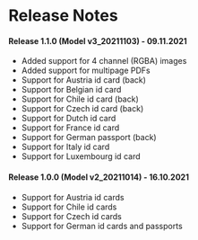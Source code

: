 # Release Notes

#### Release 1.1.0 (Model v3_20211103) - 09.11.2021
- Added support for 4 channel (RGBA) images
- Added support for multipage PDFs
- Support for Austria id card (back)
- Support for Belgian id card
- Support for Chile id card (back)
- Support for Czech id card (back)
- Support for Dutch id card
- Support for France id card
- Support for German passport (back)
- Support for Italy id card
- Support for Luxembourg id card 


#### Release 1.0.0 (Model v2_20211014) - 16.10.2021
- Support for Austria id cards
- Support for Chile id cards
- Support for Czech id cards
- Support for German id cards and passports

